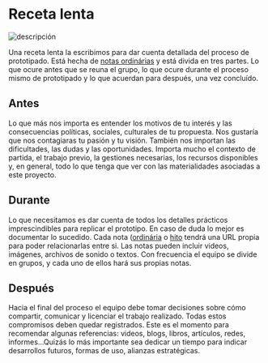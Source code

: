 # Receta lenta #

![descripción](https://github.com/docART/docs/blob/recipe/prototyping/grafemas/receta_lenta.jpeg)

Una receta lenta la escribimos para dar cuenta detallada del proceso de prototipado. Está hecha de [notas ordinárias](https://github.com/docART/docs/blob/recipe/prototyping/06_descripcion_de_nota.md) y está divida en tres partes. Lo que ocure antes que se reuna el grupo, lo que ocure durante el proceso mismo de prototipado y lo que acuerdan para después, una vez concluído. 

## Antes ## 

Lo que más nos importa es entender los motivos de tu interés y las consecuencias políticas, sociales, culturales de tu propuesta. 
Nos gustaría que nos contagiaras tu pasión y tu visión. También nos importan las dificultades, las dudas y las oportunidades. Importa  mucho el contexto de partida, el trabajo previo, la gestiones necesarias, los recursos disponibles y, en general, todo lo que tenga que ver con las materialidades asociadas a este proyecto. 

## Durante ##

Lo que necesitamos es dar cuenta de todos los detalles prácticos imprescindibles para replicar el prototipo. En caso de duda lo mejor es documentar lo sucedido. Cada nota ([ordinária](https://github.com/docART/docs/blob/recipe/prototyping/06_descripcion_de_nota.md) o [hito](https://github.com/docART/docs/blob/recipe/prototyping/07_descripcion_de_un_hito.md) tendrá una URL propia para poder relacionarlas entre si. Las notas pueden incluir videos, imágenes, archivos de sonido o textos. Con frecuencia el equipo se divide en grupos, y cada uno de ellos hará sus propias notas.

## Después ##

Hacia el final del proceso el equipo debe tomar decisiones sobre cómo compartir, comunicar y licenciar el trabajo realizado.
Todas estos compromisos deben quedar registrados. Este es el momento para recomendar algunas referencias: videos, blogs, libros, artículos, redes, informes...Quizás lo más importante sea dedicar un tiempo para indicar desarrollos futuros, formas de uso, alianzas estratégicas.

